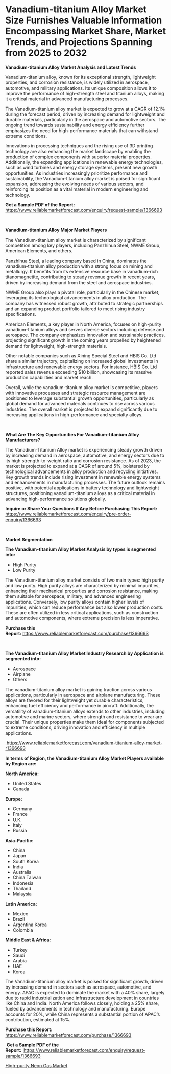 <p><h1>Vanadium-titanium Alloy Market Size Furnishes Valuable Information Encompassing Market Share, Market Trends, and Projections Spanning from 2025 to 2032</h1></p><p><strong>Vanadium-titanium Alloy Market Analysis and Latest Trends</strong></p>
<p><p>Vanadium-titanium alloy, known for its exceptional strength, lightweight properties, and corrosion resistance, is widely utilized in aerospace, automotive, and military applications. Its unique composition allows it to improve the performance of high-strength steel and titanium alloys, making it a critical material in advanced manufacturing processes. </p><p>The Vanadium-titanium alloy market is expected to grow at a CAGR of 12.1% during the forecast period, driven by increasing demand for lightweight and durable materials, particularly in the aerospace and automotive sectors. The ongoing trend towards sustainability and energy efficiency further emphasizes the need for high-performance materials that can withstand extreme conditions. </p><p>Innovations in processing techniques and the rising use of 3D printing technology are also enhancing the market landscape by enabling the production of complex components with superior material properties. Additionally, the expanding applications in renewable energy technologies, such as wind turbines and energy storage systems, present new growth opportunities. As industries increasingly prioritize performance and sustainability, the Vanadium-titanium alloy market is poised for significant expansion, addressing the evolving needs of various sectors, and reinforcing its position as a vital material in modern engineering and technology.</p></p>
<p><strong>Get a Sample PDF of the Report:&nbsp;</strong> <a href="https://www.reliablemarketforecast.com/enquiry/request-sample/1366693?utm_campaign=3022&utm_medium=2&utm_source=Github&utm_content=ia&utm_term=22032025&utm_id=vanadium-titanium-alloy">https://www.reliablemarketforecast.com/enquiry/request-sample/1366693</a></p>
<p>&nbsp;</p>
<p><strong>Vanadium-titanium Alloy Major Market Players</strong></p>
<p><p>The Vanadium-titanium alloy market is characterized by significant competition among key players, including Panzhihua Steel, NWME Group, American Elements, and others. </p><p>Panzhihua Steel, a leading company based in China, dominates the vanadium-titanium alloy production with a strong focus on mining and metallurgy. It benefits from its extensive resource base in vanadium-rich titanomagnetite, contributing to steady revenue growth in recent years, driven by increasing demand from the steel and aerospace industries.</p><p>NWME Group also plays a pivotal role, particularly in the Chinese market, leveraging its technological advancements in alloy production. The company has witnessed robust growth, attributed to strategic partnerships and an expanding product portfolio tailored to meet rising industry specifications. </p><p>American Elements, a key player in North America, focuses on high-purity vanadium-titanium alloys and serves diverse sectors including defense and aerospace. The company emphasizes innovation and sustainable practices, projecting significant growth in the coming years propelled by heightened demand for lightweight, high-strength materials.</p><p>Other notable companies such as Xining Special Steel and HBIS Co. Ltd share a similar trajectory, capitalizing on increased global investments in infrastructure and renewable energy sectors. For instance, HBIS Co. Ltd reported sales revenue exceeding $10 billion, showcasing its massive production capabilities and market reach.</p><p>Overall, while the vanadium-titanium alloy market is competitive, players with innovative processes and strategic resource management are positioned to leverage substantial growth opportunities, particularly as global demand for advanced materials continues to rise across various industries. The overall market is projected to expand significantly due to increasing applications in high-performance and specialty alloys.</p></p>
<p>&nbsp;</p>
<p><strong>What Are The Key Opportunities For Vanadium-titanium Alloy Manufacturers?</strong></p>
<p><p>The Vanadium-Titanium Alloy market is experiencing steady growth driven by increasing demand in aerospace, automotive, and energy sectors due to its high strength-to-weight ratio and corrosion resistance. As of 2023, the market is projected to expand at a CAGR of around 5%, bolstered by technological advancements in alloy production and recycling initiatives. Key growth trends include rising investment in renewable energy systems and enhancements in manufacturing processes. The future outlook remains positive, with potential applications in battery technology and lightweight structures, positioning vanadium-titanium alloys as a critical material in advancing high-performance solutions globally.</p></p>
<p><strong>Inquire or Share Your Questions If Any Before Purchasing This Report:</strong> <a href="https://www.reliablemarketforecast.com/enquiry/pre-order-enquiry/1366693?utm_campaign=3022&utm_medium=2&utm_source=Github&utm_content=ia&utm_term=22032025&utm_id=vanadium-titanium-alloy">https://www.reliablemarketforecast.com/enquiry/pre-order-enquiry/1366693</a></p>
<p>&nbsp;</p>
<p><strong>Market Segmentation</strong></p>
<p><strong>The Vanadium-titanium Alloy Market Analysis by types is segmented into:</strong></p>
<p><ul><li>High Purity</li><li>Low Purity</li></ul></p>
<p><p>The Vanadium-titanium alloy market consists of two main types: high purity and low purity. High purity alloys are characterized by minimal impurities, enhancing their mechanical properties and corrosion resistance, making them suitable for aerospace, military, and advanced engineering applications. Conversely, low purity alloys contain higher levels of impurities, which can reduce performance but also lower production costs. These are often utilized in less critical applications, such as construction and automotive components, where extreme precision is less imperative.</p></p>
<p><strong>Purchase this Report:&nbsp;</strong><a href="https://www.reliablemarketforecast.com/purchase/1366693?utm_campaign=3022&utm_medium=2&utm_source=Github&utm_content=ia&utm_term=22032025&utm_id=vanadium-titanium-alloy">https://www.reliablemarketforecast.com/purchase/1366693</a></p>
<p>&nbsp;</p>
<p><strong>The Vanadium-titanium Alloy Market Industry Research by Application is segmented into:</strong></p>
<p><ul><li>Aerospace</li><li>Airplane</li><li>Others</li></ul></p>
<p><p>The vanadium-titanium alloy market is gaining traction across various applications, particularly in aerospace and airplane manufacturing. These alloys are favored for their lightweight yet durable characteristics, enhancing fuel efficiency and performance in aircraft. Additionally, the versatility of vanadium-titanium alloys extends to other industries, including automotive and marine sectors, where strength and resistance to wear are crucial. Their unique properties make them ideal for components subjected to extreme conditions, driving innovation and efficiency in multiple applications.</p></p>
<p><a href="https://www.reliablemarketforecast.com/vanadium-titanium-alloy-market-r1366693?utm_campaign=3022&utm_medium=2&utm_source=Github&utm_content=ia&utm_term=22032025&utm_id=vanadium-titanium-alloy">&nbsp;https://www.reliablemarketforecast.com/vanadium-titanium-alloy-market-r1366693</a></p>
<p><strong>In terms of Region, the Vanadium-titanium Alloy Market Players available by Region are:</strong></p>
<p>
    <p> <strong> North America: </strong>
        <ul>
            <li>United States</li>
            <li>Canada</li>
        </ul>
        </p> 
    <p> <strong> Europe: </strong>
        <ul>
            <li>Germany</li>
            <li>France</li>
            <li>U.K.</li>
            <li>Italy</li>
            <li>Russia</li>
        </ul>
        </p> 
    <p> <strong> Asia-Pacific: </strong>
        <ul>
            <li>China</li>
            <li>Japan</li>
            <li>South Korea</li>
            <li>India</li>
            <li>Australia</li>
            <li>China Taiwan</li>
            <li>Indonesia</li>
            <li>Thailand</li>
            <li>Malaysia</li>
        </ul>
        </p> 
    <p> <strong> Latin America: </strong>
        <ul>
            <li>Mexico</li>
            <li>Brazil</li>
            <li>Argentina Korea</li>
            <li>Colombia</li>
        </ul>
        </p> 
    <p> <strong> Middle East & Africa: </strong>
        <ul>
            <li>Turkey</li>
            <li>Saudi</li>
            <li>Arabia</li>
            <li>UAE</li>
            <li>Korea</li>
        </ul>
    </p>
    </p>
<p><p>The Vanadium-titanium alloy market is poised for significant growth, driven by increasing demand in sectors such as aerospace, automotive, and energy. APAC is expected to dominate the market with a 40% share, largely due to rapid industrialization and infrastructure development in countries like China and India. North America follows closely, holding a 25% share, fueled by advancements in technology and manufacturing. Europe accounts for 20%, while China represents a substantial portion of APAC’s contribution, estimated at 15%.</p></p>
<p><strong>Purchase this Report: </strong><a href="https://www.reliablemarketforecast.com/purchase/1366693?utm_campaign=3022&utm_medium=2&utm_source=Github&utm_content=ia&utm_term=22032025&utm_id=vanadium-titanium-alloy">https://www.reliablemarketforecast.com/purchase/1366693</a></p>
<p>&nbsp;<strong>Get a Sample PDF of the Report:&nbsp;&nbsp;</strong><a href="https://www.reliablemarketforecast.com/enquiry/request-sample/1366693?utm_campaign=3022&utm_medium=2&utm_source=Github&utm_content=ia&utm_term=22032025&utm_id=vanadium-titanium-alloy">https://www.reliablemarketforecast.com/enquiry/request-sample/1366693</a></p>
<p><strong></strong></p>
<p><p><a href="https://github.com/ugurgyuri/Market-Research-Report-List-1/blob/main/high-purity-neon-gas-market.md?utm_campaign=3022&utm_medium=2&utm_source=Github&utm_content=ia&utm_term=22032025&utm_id=vanadium-titanium-alloy">High-purity Neon Gas Market</a></p></p>